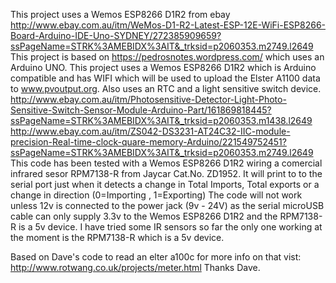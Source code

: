 This project uses a Wemos ESP8266 D1R2 from ebay http://www.ebay.com.au/itm/WeMos-D1-R2-Latest-ESP-12E-WiFi-ESP8266-Board-Arduino-IDE-Uno-SYDNEY/272385909659?ssPageName=STRK%3AMEBIDX%3AIT&_trksid=p2060353.m2749.l2649
  This project is based on https://pedrosnotes.wordpress.com/ which uses an Arduino UNO.
  This project uses a Wemos ESP8266 D1R2 which is Arduino compatible and has WIFI which will be used to
  upload the Elster A1100 data to www.pvoutput.org. Also uses an RTC and a light sensitive switch device. 
  http://www.ebay.com.au/itm/Photosensitive-Detector-Light-Photo-Sensitive-Switch-Sensor-Module-Arduino-Part/161869818445?ssPageName=STRK%3AMEBIDX%3AIT&_trksid=p2060353.m1438.l2649
  http://www.ebay.com.au/itm/ZS042-DS3231-AT24C32-IIC-module-precision-Real-time-clock-quare-memory-Arduino/221549752451?ssPageName=STRK%3AMEBIDX%3AIT&_trksid=p2060353.m2749.l2649
  This code has been tested with a Wemos ESP8266 D1R2 wiring a comercial infrared sesor RPM7138-R from Jaycar Cat.No. ZD1952.
  It will print to to the serial port just when it detects a change
  in Total Imports, Total exports or a change in direction (0=Importing , 1=Exporting)
  The code will not work unless 12v is connected to the power jack (9v - 24V) as the serial microUSB cable can
  only supply 3.3v to the Wemos ESP8266 D1R2 and the RPM7138-R is a 5v device.
  I have tried some IR sensors so far the only one working at the moment is the RPM7138-R which is a 5v device.

  Based on Dave's code to read an elter a100c for more info on that vist:
  http://www.rotwang.co.uk/projects/meter.html
  Thanks Dave.

